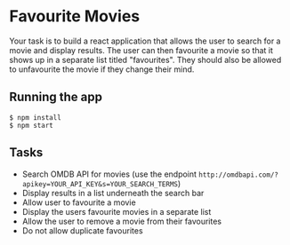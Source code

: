 # Favourite Movies

Your task is to build a react application that allows the user to search for a movie and display results. The user can then favourite a movie so that it shows up in a separate list titled "favourites". They should also be allowed to unfavourite the movie if they change their mind.

## Running the app

```
$ npm install
$ npm start
```

## Tasks

- Search OMDB API for movies (use the endpoint `http://omdbapi.com/?apikey=YOUR_API_KEY&s=YOUR_SEARCH_TERMS`)
- Display results in a list underneath the search bar
- Allow user to favourite a movie
- Display the users favourite movies in a separate list
- Allow the user to remove a movie from their favourites
- Do not allow duplicate favourites

